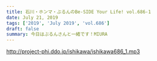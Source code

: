 ```yaml
---
title: 石川・ホンマ・ぶるんのBe-SIDE Your Life! vol.686-1
date: July 21, 2019
tags: ['2019', 'July 2019', 'vol.686']
draft: false
summary: 今日はぶるんさんと一緒です！MIURA
---
```


http://project-phi.ddo.jp/ishikawa/ishikawa686_1.mp3